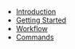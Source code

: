 - [Introduction](/)
- [Getting Started](/getting-started/index.md)
- [Workflow](/workflow/index.md)
- [Commands](/commands/index.md)
